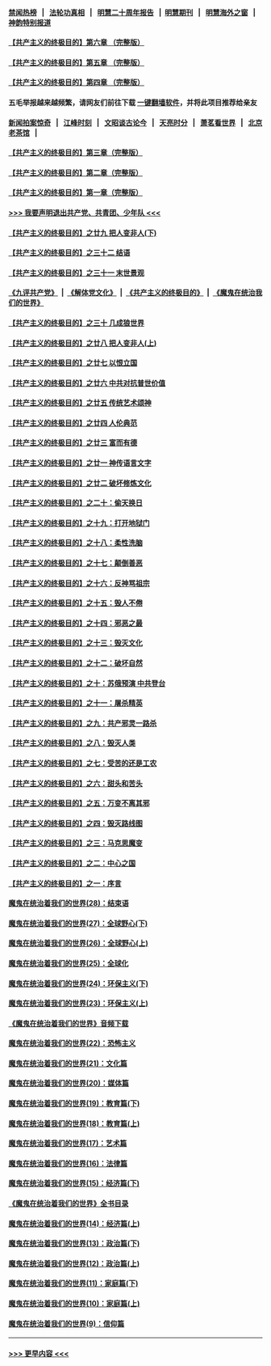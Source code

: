 #### [禁闻热榜](热点新闻.md?=0)  &nbsp;&nbsp;|&nbsp;&nbsp; [法轮功真相](https://github.com/gfw-breaker/truth/blob/master/README.md?=0) &nbsp;&nbsp;|&nbsp;&nbsp; [明慧二十周年报告](https://github.com/gfw-breaker/mh-reports/blob/master/README.md?=0) &nbsp;&nbsp;|&nbsp;&nbsp;[明慧期刊](https://github.com/gfw-breaker/mh-qikan) &nbsp;&nbsp;|&nbsp;&nbsp; [明慧海外之窗](https://github.com/gfw-breaker/mh-news/blob/master/README.md?=0) &nbsp;&nbsp;|&nbsp;&nbsp; [神韵特别报道](https://github.com/gfw-breaker/mh-news/blob/master/shenyun.md?=0)
#### [【共产主义的终极目的】第六章 （完整版）](../pages/nsc422/n11428913.md?t=03140631) 
#### [【共产主义的终极目的】第五章 （完整版）](../pages/nsc422/n11428912.md?t=03140631) 
#### [【共产主义的终极目的】第四章 （完整版）](../pages/nsc422/n11428907.md?t=03140631) 
#### 五毛举报越来越频繁，请网友们前往下载 [一键翻墙软件](https://github.com/gfw-breaker/ssr-accounts)，并将此项目推荐给亲友
#### [新闻拍案惊奇](https://github.com/gfw-breaker/banned-news/blob/master/pages/link4.md) &nbsp;&nbsp;|&nbsp;&nbsp; [江峰时刻](https://github.com/gfw-breaker/banned-news/blob/master/pages/link4.md) &nbsp;&nbsp;|&nbsp;&nbsp; [文昭谈古论今](https://github.com/gfw-breaker/banned-news/blob/master/pages/link4.md) &nbsp;&nbsp;|&nbsp;&nbsp; [天亮时分](https://github.com/gfw-breaker/banned-news/blob/master/pages/link4.md) &nbsp;&nbsp;|&nbsp;&nbsp; [萧茗看世界](https://github.com/gfw-breaker/banned-news/blob/master/pages/link4.md) &nbsp;&nbsp;|&nbsp;&nbsp; [北京老茶馆](https://github.com/gfw-breaker/banned-news/blob/master/pages/link4.md) &nbsp;&nbsp;|&nbsp;&nbsp; 
#### [【共产主义的终极目的】第三章（完整版）](../pages/nsc422/n11428848.md?t=03140631) 
#### [【共产主义的终极目的】第二章（完整版）](../pages/nsc422/n11428831.md?t=03140631) 
#### [【共产主义的终极目的】第一章（完整版）](../pages/nsc422/n11417651.md?t=03140631) 
#### [>>> 我要声明退出共产党、共青团、少年队 <<<](https://github.com/begood0513/goodnews/blob/master/quit/letter.md) 
#### [【共产主义的终极目的】之廿九 把人变非人(下)](../pages/nsc422/n11344140.md?t=03140631) 
#### [【共产主义的终极目的】之三十二 结语](../pages/nsc422/n11360535.md?t=03140631) 
#### [【共产主义的终极目的】之三十一 末世景观](../pages/nsc422/n11351129.md?t=03140631) 
#### [《九评共产党》](https://github.com/begood0513/9ping.md/blob/master/README.md) &nbsp;|&nbsp; [《解体党文化》](../../../../jtdwh.md/blob/master/README.md)  &nbsp;|&nbsp; [《共产主义的终极目的》](../../../../gczydzjmd.md/blob/master/README.md) &nbsp;|&nbsp; [《魔鬼在统治我们的世界》](../../../../mgztzwmdsj.md/blob/master/README.md) 
#### [【共产主义的终极目的】之三十 几成狼世界](../pages/nsc422/n11348280.md?t=03140631) 
#### [【共产主义的终极目的】之廿八 把人变非人(上)](../pages/nsc422/n11340492.md?t=03140631) 
#### [【共产主义的终极目的】之廿七 以恨立国](../pages/nsc422/n11336944.md?t=03140631) 
#### [【共产主义的终极目的】之廿六 中共对抗普世价值](../pages/nsc422/n11324785.md?t=03140631) 
#### [【共产主义的终极目的】之廿五 传统艺术颂神](../pages/nsc422/n11296396.md?t=03140631) 
#### [【共产主义的终极目的】之廿四 人伦典范](../pages/nsc422/n11296397.md?t=03140631) 
#### [【共产主义的终极目的】之廿三 富而有德](../pages/nsc422/n11283598.md?t=03140631) 
#### [【共产主义的终极目的】之廿一 神传语言文字](../pages/nsc422/n11263265.md?t=03140631) 
#### [【共产主义的终极目的】之廿二 破坏修炼文化](../pages/nsc422/n11245728.md?t=03140631) 
#### [【共产主义的终极目的】之二十：偷天换日](../pages/nsc422/n11238846.md?t=03140631) 
#### [【共产主义的终极目的】之十九：打开地狱门](../pages/nsc422/n11206376.md?t=03140631) 
#### [【共产主义的终极目的】之十八：柔性洗脑](../pages/nsc422/n11199994.md?t=03140631) 
#### [【共产主义的终极目的】之十七：颠倒善恶](../pages/nsc422/n11179782.md?t=03140631) 
#### [【共产主义的终极目的】之十六：反神骂祖宗](../pages/nsc422/n11166798.md?t=03140631) 
#### [【共产主义的终极目的】之十五：毁人不倦](../pages/nsc422/n11166792.md?t=03140631) 
#### [【共产主义的终极目的】之十四：邪恶之最](../pages/nsc422/n11150249.md?t=03140631) 
#### [【共产主义的终极目的】之十三：毁灭文化](../pages/nsc422/n11135227.md?t=03140631) 
#### [【共产主义的终极目的】之十二：破坏自然](../pages/nsc422/n11135214.md?t=03140631) 
#### [【共产主义的终极目的】之十：苏俄预演 中共登台](../pages/nsc422/n11118424.md?t=03140631) 
#### [【共产主义的终极目的】之十一：屠杀精英](../pages/nsc422/n11118442.md?t=03140631) 
#### [【共产主义的终极目的】之九：共产邪灵一路杀](../pages/nsc422/n11114139.md?t=03140631) 
#### [【共产主义的终极目的】之八：毁灭人类](../pages/nsc422/n11108503.md?t=03140631) 
#### [【共产主义的终极目的】之七：受苦的还是工农](../pages/nsc422/n11101809.md?t=03140631) 
#### [【共产主义的终极目的】之六：甜头和苦头](../pages/nsc422/n11096971.md?t=03140631) 
#### [【共产主义的终极目的】之五：万变不离其邪](../pages/nsc422/n11091285.md?t=03140631) 
#### [【共产主义的终极目的】之四：毁灭路线图](../pages/nsc422/n11086284.md?t=03140631) 
#### [【共产主义的终极目的】之三：马克思魔变](../pages/nsc422/n11061941.md?t=03140631) 
#### [【共产主义的终极目的】之二：中心之国](../pages/nsc422/n11047728.md?t=03140631) 
#### [【共产主义的终极目的】之一：序言](../pages/nsc422/n11086077.md?t=03140631) 
#### [魔鬼在统治着我们的世界(28)：结束语](../pages/nsc422/n10936246.md?t=03140631) 
#### [魔鬼在统治着我们的世界(27)：全球野心(下)](../pages/nsc422/n10928319.md?t=03140631) 
#### [魔鬼在统治着我们的世界(26)：全球野心(上)](../pages/nsc422/n10900318.md?t=03140631) 
#### [魔鬼在统治着我们的世界(25)：全球化](../pages/nsc422/n10788205.md?t=03140631) 
#### [魔鬼在统治着我们的世界(24)：环保主义(下)](../pages/nsc422/n10695307.md?t=03140631) 
#### [魔鬼在统治着我们的世界(23)：环保主义(上)](../pages/nsc422/n10688613.md?t=03140631) 
#### [《魔鬼在统治着我们的世界》音频下载](../pages/nsc422/n10635553.md?t=03140631) 
#### [魔鬼在统治着我们的世界(22)：恐怖主义](../pages/nsc422/n10614727.md?t=03140631) 
#### [魔鬼在统治着我们的世界(21)：文化篇](../pages/nsc422/n10597706.md?t=03140631) 
#### [魔鬼在统治着我们的世界(20)：媒体篇](../pages/nsc422/n10586579.md?t=03140631) 
#### [魔鬼在统治着我们的世界(19)：教育篇(下)](../pages/nsc422/n10564808.md?t=03140631) 
#### [魔鬼在统治着我们的世界(18)：教育篇(上)](../pages/nsc422/n10526970.md?t=03140631) 
#### [魔鬼在统治着我们的世界(17)：艺术篇](../pages/nsc422/n10499093.md?t=03140631) 
#### [魔鬼在统治着我们的世界(16)：法律篇](../pages/nsc422/n10485969.md?t=03140631) 
#### [魔鬼在统治着我们的世界(15)：经济篇(下)](../pages/nsc422/n10469975.md?t=03140631) 
#### [《魔鬼在统治着我们的世界》全书目录](../pages/nsc422/n10464261.md?t=03140631) 
#### [魔鬼在统治着我们的世界(14)：经济篇(上)](../pages/nsc422/n10457370.md?t=03140631) 
#### [魔鬼在统治着我们的世界(13)：政治篇(下)](../pages/nsc422/n10448270.md?t=03140631) 
#### [魔鬼在统治着我们的世界(12)：政治篇(上)](../pages/nsc422/n10444576.md?t=03140631) 
#### [魔鬼在统治着我们的世界(11)：家庭篇(下)](../pages/nsc422/n10440961.md?t=03140631) 
#### [魔鬼在统治着我们的世界(10)：家庭篇(上)](../pages/nsc422/n10435448.md?t=03140631) 
#### [魔鬼在统治着我们的世界(9)：信仰篇](../pages/nsc422/n10432159.md?t=03140631) 

----
#### [ >>> 更早内容 <<< ](../indexes/nsc422-earlier.md)
